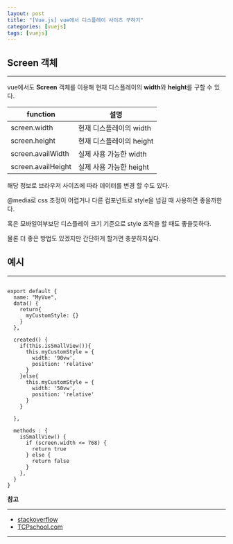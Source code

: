 ```yaml
---
layout: post
title: "[Vue.js] vue에서 디스플레이 사이즈 구하기"
categories: [vuejs]
tags: [vuejs]
---
```


## Screen 객체

---

vue에서도 **Screen** 객체를 이용해 현재 디스플레이의 **width**와 **height**를 구할 수 있다.

| function           | 설명                     |
|--------------------|--------------------------|
| screen.width       | 현재 디스플레이의 width  |
| screen.height      | 현재 디스플레이의 height |
| screen.availWidth  | 실제 사용 가능한 width   |
| screen.availHeight | 실제 사용 가능한 height  |



해당 정보로 브라우저 사이즈에 따라 데이터를 변경 할 수도 있다.

@media로 css 조정이 어렵거나 다른 컴포넌트로 style을 넘길 때 사용하면 좋을까한다.

혹은 모바일여부보단 디스플레이 크기 기준으로 style 조작을 할 때도 좋을듯하다.

물론 더 좋은 방법도 있겠지만 간단하게 할거면 충분하지싶다.

## 예시

---

```vue

export default {
  name: "MyVue",
  data() {
    return{
      myCustomStyle: {}
    }
  },

  created() {
    if(this.isSmallView()){
      this.myCustomStyle = {
        width: '90vw',
        position: 'relative'
      }
    }else{
      this.myCustomStyle = {
        width: '50vw',
        position: 'relative'
      }
    }

  },

  methods : {
    isSmallView() {
      if (screen.width <= 768) {
        return true
      } else {
        return false
      }
    },
  }
}

```

**참고**

---

- [stackoverflow](https://stackoverflow.com/questions/60322876/vuejs-way-to-detect-a-mobile-device-when-we-need-to-render-two-different-views)
- [TCPschool.com](http://www.tcpschool.com/javascript/js_bom_screen)

---





